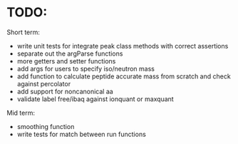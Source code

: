 # TODO:

Short term:
- write unit tests for integrate peak class methods with correct assertions
- separate out the argParse functions
- more getters and setter functions
- add args for users to specify iso/neutron mass
- add function to calculate peptide accurate mass from scratch and check against percolator
- add support for noncanonical aa
- validate label free/ibaq against ionquant or maxquant

Mid term:
- smoothing function
- write tests for match between run functions
